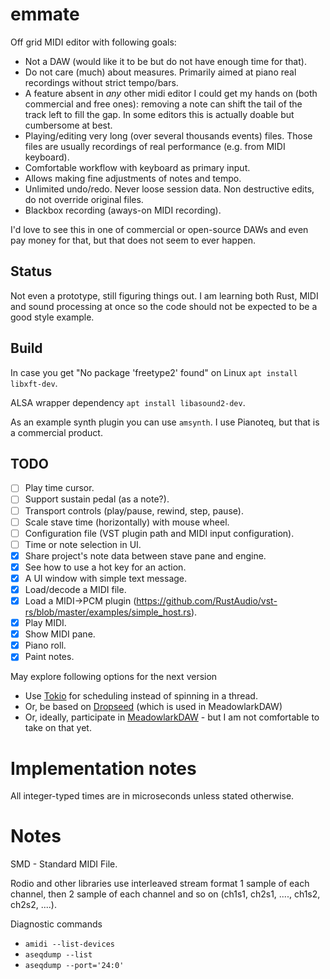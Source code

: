 # emmate

Off grid MIDI editor with following goals:

* Not a DAW (would like it to be but do not have enough time for that).
* Do not care (much) about measures. Primarily aimed at piano real recordings without strict tempo/bars.
* A feature absent in _any_ other midi editor I could get my hands on (both commercial and free ones): removing a note
  can shift the tail of the track left to fill the gap. In some editors this is actually doable but cumbersome at best.
* Playing/editing very long (over several thousands events) files.
  Those files are usually recordings of real performance (e.g. from MIDI keyboard).
* Comfortable workflow with keyboard as primary input.
* Allows making fine adjustments of notes and tempo.
* Unlimited undo/redo. Never loose session data. Non destructive edits, do not override original files.
* Blackbox recording (aways-on MIDI recording).

I'd love to see this in one of commercial or open-source DAWs and even pay money for that, but that does not seem to
ever happen.

## Status

Not even a prototype, still figuring things out. I am learning both Rust, MIDI and sound processing at once so the code
should not be expected to be a good style example.

## Build

In case you get "No package 'freetype2' found" on Linux
`apt install libxft-dev`.

ALSA wrapper dependency
`apt install libasound2-dev`.

As an example synth plugin you can use `amsynth`.
I use Pianoteq, but that is a commercial product.

## TODO

- [ ] Play time cursor.
- [ ] Support sustain pedal (as a note?).
- [ ] Transport controls (play/pause, rewind, step, pause).
- [ ] Scale stave time (horizontally) with mouse wheel.
- [ ] Configuration file (VST plugin path and MIDI input configuration).
- [ ] Time or note selection in UI.
- [x] Share project's note data between stave pane and engine.
- [x] See how to use a hot key for an action.
- [x] A UI window with simple text message.
- [x] Load/decode a MIDI file.
- [x] Load a MIDI->PCM plugin (https://github.com/RustAudio/vst-rs/blob/master/examples/simple_host.rs).
- [x] Play MIDI.
- [x] Show MIDI pane.
- [x] Piano roll.
- [x] Paint notes.

May explore following options for the next version

* Use [Tokio](https://github.com/tokio-rs/tokio) for scheduling instead of spinning in a thread.
* Or, be based on [Dropseed](https://github.com/MeadowlarkDAW/dropseed) (which is used in MeadowlarkDAW)
* Or, ideally, participate in [MeadowlarkDAW](https://github.com/MeadowlarkDAW/Meadowlark) - but I am not comfortable to
  take on that yet.

# Implementation notes

All integer-typed times are in microseconds unless stated otherwise.

# Notes

SMD - Standard MIDI File.

Rodio and other libraries use interleaved stream format 1 sample of each channel, then 2 sample of each channel and so
on (ch1s1, ch2s1, ...., ch1s2, ch2s2, ....).

Diagnostic commands

* `amidi --list-devices`
* `aseqdump --list`
* `aseqdump --port='24:0'`
